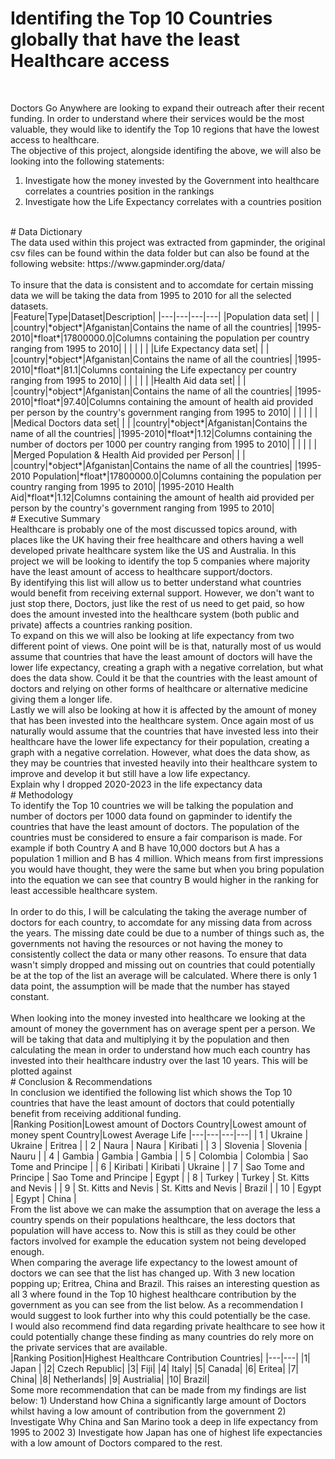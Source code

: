 # Identifing the Top 10 Countries globally that have the least Healthcare access
<br>

Doctors Go Anywhere are looking to expand their outreach after their recent funding. In order to understand where their services would be the most valuable, they would like to identify the Top 10 regions that have the lowest access to healthcare.
<br>
The objective of this project, alongside identifing the above, we will also be looking into the following statements:
<br>
1) Investigate how the money invested by the Government into healthcare correlates a countries position in the rankings
2) Investigate how the Life Expectancy correlates with a countries position
<br>
# Data Dictionary
<br>
The data used within this project was extracted from gapminder, the original csv files can be found within the data folder but can also be found at the following website: https://www.gapminder.org/data/
<br> <br>
To insure that the data is consistent and to accomdate for certain missing data we will be taking the data from 1995 to 2010 for all the selected datasets.
<br>
|Feature|Type|Dataset|Description|
|---|---|---|---|
|Population data set|  |  |
|country|*object*|Afganistan|Contains the name of all the countries|
|1995-2010|*float*|17800000.0|Columns containing the population per country ranging from 1995 to 2010|
| | | | |
|Life Expectancy data set|  |  |
|country|*object*|Afganistan|Contains the name of all the countries|
|1995-2010|*float*|81.1|Columns containing the Life expectancy per country ranging from 1995 to 2010|
| | | | |
|Health Aid data set|  |  |
|country|*object*|Afganistan|Contains the name of all the countries|
|1995-2010|*float*|97.40|Columns containing the amount of health aid provided per person by the country's government ranging from 1995 to 2010|
| | | | |
|Medical Doctors data set|  |  |
|country|*object*|Afganistan|Contains the name of all the countries|
|1995-2010|*float*|1.12|Columns containing the number of doctors per 1000 per country ranging from 1995 to 2010|
| | | | |
|Merged Population & Health Aid provided per Person|  |  |
|country|*object*|Afganistan|Contains the name of all the countries|
|1995-2010 Population|*float*|17800000.0|Columns containing the population per country ranging from 1995 to 2010|
|1995-2010 Health Aid|*float*|1.12|Columns containing the amount of health aid provided per person by the country's government ranging from 1995 to 2010|
<br>
# Executive Summary
<br>
Healthcare is probably one of the most discussed topics around, with places like the UK having their free healthcare and others having a well developed private healthcare system like the US and Australia. In this project we will be looking to identify the top 5 companies where majority have the least amount of access to healthcare support/doctors.
<br>
By identifying this list will allow us to better understand what countries would benefit from receiving external support. However, we don't want to just stop there, Doctors, just like the rest of us need to get paid, so how does the amount invested into the healthcare system (both public and private) affects a countries ranking position.
<br>
To expand on this we will also be looking at life expectancy from two different point of views. One point will be is that, naturally most of us would assume that countries that have the least amount of doctors will have the lower life expectancy, creating a graph with a negative correlation, but what does the data show. Could it be that the countries with the least amount of doctors and relying on other forms of healthcare or alternative medicine giving them a longer life.
<br>
Lastly we will also be looking at how it is affected by the amount of money that has been invested into the healthcare system. Once again most of us naturally would assume that the countries that have invested less into their healthcare have the lower life expectancy for their population, creating a graph with a negative correlation. However, what does the data show, as they may be countries that invested heavily into their healthcare system to improve and develop it but still have a low life expectancy.
<br>
Explain why I dropped 2020-2023 in the life expectancy data
<br>
# Methodology
<br>
To identify the Top 10 countries we will be talking the population and number of doctors per 1000 data found on gapminder to identify the countries that have the least amount of doctors. The population of the countries must be considered to ensure a fair comparison is made. For example if both Country A and B have 10,000 doctors but A has a population 1 million and B has 4 million. Which means from first impressions you would have thought, they were the same but when you bring population into the equation we can see that country B would higher in the ranking for least accessible healthcare system.
<br><br>
In order to do this, I will be calculating the taking the average number of doctors for each country, to accomdate for any missing data from across the years. The missing date could be due to a number of things such as, the governments not having the resources or not having the money to consistently collect the data or many other reasons. To ensure that data wasn't simply dropped and missing out on countries that could potentially be at the top of the list an average will be calculated. Where there is only 1 data point, the assumption will be made that the number has stayed constant.
<br><br>
When looking into the money invested into healthcare we looking at the amount of money the government has on average spent per a person. We will be taking that data and multiplying it by the population and then calculating the mean in order to understand how much each country has invested into their healthcare industry over the last 10 years. This will be plotted against 
<br>
# Conclusion & Recommendations
<br>
In conclusion we identified the following list which shows the Top 10 countries that have the least amount of doctors that could potentially benefit from receiving additional funding.
<br>
|Ranking Position|Lowest amount of Doctors Country|Lowest amount of money spent Country|Lowest Average Life
|---|---|---|---|
| 1 | Ukraine | Ukraine  | Eritrea |
| 2 | Naura | Naura | Kiribati |
| 3 | Slovenia | Slovenia | Nauru |
| 4 | Gambia | Gambia | Gambia |
| 5 | Colombia | Colombia | Sao Tome and Principe |
| 6 | Kiribati | Kiribati | Ukraine |
| 7 | Sao Tome and Principe | Sao Tome and Principe | Egypt |
| 8 | Turkey | Turkey | St. Kitts and Nevis |
| 9 | St. Kitts and Nevis | St. Kitts and Nevis | Brazil |
| 10 | Egypt | Egypt | China |
<br>
From the list above we can make the assumption that on average the less a country spends on their populations healthcare, the less doctors that population will have access to. Now this is still as they could be other factors involved for example the education system not being developed enough.
<br>
When comparing the average life expectancy to the lowest amount of doctors we can see that the list has changed up. With 3 new location popping up; Eritrea, China and Brazil. This raises an interesting question as all 3 where found in the Top 10 highest healthcare contribution by the government as you can see from the list below. As a recommendation I would suggest to look further into why this could potentially be the case.
<br>
I would also recommend find data regarding private healthcare to see how it could potentially change these finding as many countries do rely more on the private services that are available.
<br>
|Ranking Position|Highest Healthcare Contribution Countries|
|---|---|
|1| Japan |
|2| Czech Republic|
|3| Fiji|
|4| Italy|
|5| Canada|
|6| Eritea|
|7| China|
|8| Netherlands|
|9| Austrialia|
|10| Brazil|
<br>
Some more recommendation that can be made from my findings are list below:
1) Understand how China a significantly large amount of Doctors whilst having a low amount of contribution from the government
2) Investigate Why China and San Marino took a deep in life expectancy from 1995 to 2002
3) Investigate how Japan has one of highest life expectancies with a low amount of Doctors compared to the rest.